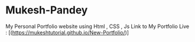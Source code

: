 # Mukesh-Pandey
My Personal Portfolio website using Html , CSS , Js
Link to My Portfolio Live : [(https://mukeshtutorial.github.io/New-Portfolio/)]
